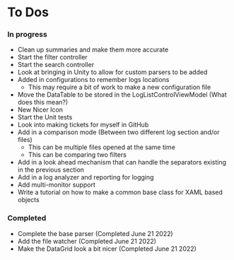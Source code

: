 # To Dos
### In progress

* Clean up summaries and make them more accurate
* Start the filter controller
* Start the search controller
* Look at bringing in Unity to allow for custom parsers to be added
* Added in configurations to remember logs locations
  * This may require a bit of work to make a new configuration file 
* Move the DataTable to be stored in the LogListControlViewModel (What does this mean?)
* New Nicer Icon
* Start the Unit tests
* Look into making tickets for myself in GitHub
* Add in a comparison mode (Between two different log section and/or files)
  * This can be multiple files opened at the same time
  * This can be comparing two filters
* Add in a look ahead mechanism that can handle the separators existing in the previous section
* Add in a log analyzer and reporting for logging
* Add multi-monitor support
* Write a tutorial on how to make a common base class for XAML based objects

### Completed 

* Complete the base parser (Completed June 21 2022)
* Add the file watcher (Completed June 21 2022)
* Make the DataGrid look a bit nicer (Completed June 21 2022)